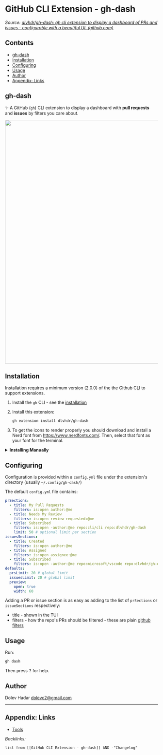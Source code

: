 # GitHub CLI Extension - gh-dash

*Source: [dlvhdr/gh-dash: gh cli extension to display a dashboard of PRs and issues - configurable with a beautiful UI. (github.com)](https://github.com/dlvhdr/gh-dash)*

## Contents

* [gh-dash](GitHub%20CLI%20Extension%20-%20gh-dash.md#gh-dash)
* [Installation](GitHub%20CLI%20Extension%20-%20gh-dash.md#installation)
* [Configuring](GitHub%20CLI%20Extension%20-%20gh-dash.md#configuring)
* [Usage](GitHub%20CLI%20Extension%20-%20gh-dash.md#usage)
* [Author](GitHub%20CLI%20Extension%20-%20gh-dash.md#author)
* [Appendix: Links](GitHub%20CLI%20Extension%20-%20gh-dash.md#appendix-links)

## gh-dash

✨ A GitHub (`gh`) CLI extension to display a dashboard with **pull requests** and **issues** by filters you care about.

<img width="800px" src="https://raw.githubusercontent.com/dlvhdr/gh-prs/main/demo.gif" />

## Installation

Installation requires a minimum version (2.0.0) of the the Github CLI to support extensions.

1. Install the `gh` CLI - see the [installation](https://github.com/cli/cli#installation)

1. Install this extension:
   
   ````sh
   gh extension install dlvhdr/gh-dash
   ````

1. To get the icons to render properly you should download and install a Nerd font from https://www.nerdfonts.com/.
   Then, select that font as your font for the terminal.

<details>
    <summary><strong>Installing Manually</strong></summary>


 > 
 > if you want to install this extension **manually**, do these steps:

1. clone repo
   
   ````bash
   # git
   git clone https://github.com/dlvhdr/gh-dash
   
   # github cli
   gh repo clone dlvhdr/gh-dash
   ````

1. cd to it
   
   ````bash
   cd gh-dash
   ````

1. install it locally
   `bash gh extension install . `

</details>

## Configuring

Configuration is provided within a `config.yml` file under the extension's directory (usually `~/.config/gh-dash/`)

The default `config.yml` file contains:

````yml
prSections:
  - title: My Pull Requests
    filters: is:open author:@me
  - title: Needs My Review
    filters: is:open review-requested:@me
  - title: Subscribed
    filters: is:open -author:@me repo:cli/cli repo:dlvhdr/gh-dash
    limit: 50 # optional limit per section
issuesSections:
  - title: Created
    filters: is:open author:@me
  - title: Assigned
    filters: is:open assignee:@me
  - title: Subscribed
    filters: is:open -author:@me repo:microsoft/vscode repo:dlvhdr/gh-dash
defaults:
  prsLimit: 20 # global limit
  issuesLimit: 20 # global limit
  preview:
    open: true
    width: 60
````

Adding a PR or issue section is as easy as adding to the list of `prSections` or `issueSections` respectively:

* title - shown in the TUI
* filters - how the repo's PRs should be filtered - these are plain [github filters](https://docs.github.com/en/search-github/searching-on-github/searching-issues-and-pull-requests)

## Usage

Run:

````sh
gh dash
````

Then press <kbd>?</kbd> for help.

## Author

Dolev Hadar dolevc2@gmail.com

---

## Appendix: Links

* [Tools](../../Tools.md)

*Backlinks:*

````dataview
list from [[GitHub CLI Extension - gh-dash]] AND -"Changelog"
````
